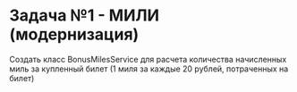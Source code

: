 # **Задача №1 - МИЛИ (модернизация)**
Создать класс BonusMilesService для расчета количества начисленных миль за купленный билет (1 миля за каждые 20 рублей, потраченных на билет)